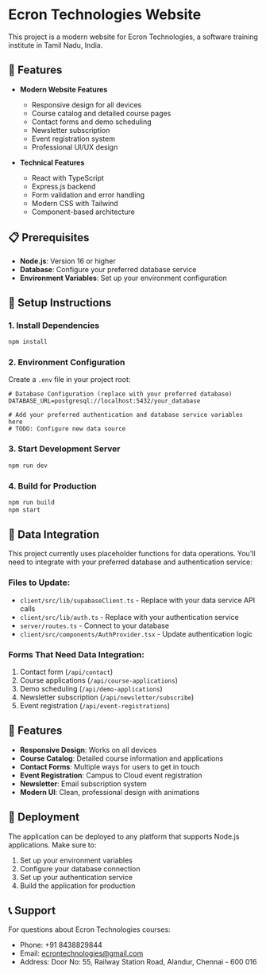 # Ecron Technologies Website

This project is a modern website for Ecron Technologies, a software training institute in Tamil Nadu, India.

## 🚀 Features

- **Modern Website Features**
  - Responsive design for all devices
  - Course catalog and detailed course pages
  - Contact forms and demo scheduling
  - Newsletter subscription
  - Event registration system
  - Professional UI/UX design

- **Technical Features**
  - React with TypeScript
  - Express.js backend
  - Form validation and error handling
  - Modern CSS with Tailwind
  - Component-based architecture

## 📋 Prerequisites

- **Node.js**: Version 16 or higher
- **Database**: Configure your preferred database service
- **Environment Variables**: Set up your environment configuration

## 🔧 Setup Instructions

### 1. Install Dependencies

```bash
npm install
```

### 2. Environment Configuration

Create a `.env` file in your project root:

```env
# Database Configuration (replace with your preferred database)
DATABASE_URL=postgresql://localhost:5432/your_database

# Add your preferred authentication and database service variables here
# TODO: Configure new data source
```

### 3. Start Development Server

```bash
npm run dev
```

### 4. Build for Production

```bash
npm run build
npm start
```

## 🔧 Data Integration

This project currently uses placeholder functions for data operations. You'll need to integrate with your preferred database and authentication service:

### Files to Update:
- `client/src/lib/supabaseClient.ts` - Replace with your data service API calls
- `client/src/lib/auth.ts` - Replace with your authentication service
- `server/routes.ts` - Connect to your database
- `client/src/components/AuthProvider.tsx` - Update authentication logic

### Forms That Need Data Integration:
1. Contact form (`/api/contact`)
2. Course applications (`/api/course-applications`)
3. Demo scheduling (`/api/demo-applications`)
4. Newsletter subscription (`/api/newsletter/subscribe`)
5. Event registration (`/api/event-registrations`)

## 🎨 Features

- **Responsive Design**: Works on all devices
- **Course Catalog**: Detailed course information and applications
- **Contact Forms**: Multiple ways for users to get in touch
- **Event Registration**: Campus to Cloud event registration
- **Newsletter**: Email subscription system
- **Modern UI**: Clean, professional design with animations

## 🚀 Deployment

The application can be deployed to any platform that supports Node.js applications. Make sure to:

1. Set up your environment variables
2. Configure your database connection
3. Set up your authentication service
4. Build the application for production

## 📞 Support

For questions about Ecron Technologies courses:
- Phone: +91 8438829844
- Email: ecrontechnologies@gmail.com
- Address: Door No: 55, Railway Station Road, Alandur, Chennai - 600 016